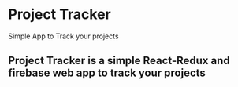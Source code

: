 # Project Tracker

Simple App to Track your projects

## Project Tracker is a simple React-Redux and firebase web app to track your projects


